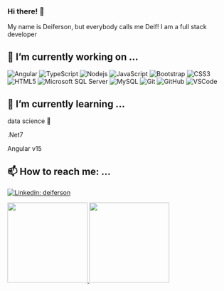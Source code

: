 ### Hi there! 👋

My name is Deiferson, but everybody calls me Deif!
I am a full stack developer 

## 🔭 I’m currently working on ...

![Angular](https://img.shields.io/badge/-Angular-DD0031?style=flat-square&logo=angular)
![TypeScript](https://img.shields.io/badge/-TypeScript-007ACC?style=flat-square&logo=typescript)
![Nodejs](https://img.shields.io/badge/-Nodejs-339933?style=flat-square&logo=Node.js&logoColor=white)
![JavaScript](https://img.shields.io/badge/-JavaScript-black?style=flat-square&logo=javascript)
![Bootstrap](https://img.shields.io/badge/-Bootstrap-563D7C?style=flat-square&logo=bootstrap)
![CSS3](https://img.shields.io/badge/-CSS3-1572B6?style=flat-square&logo=css3)
![HTML5](https://img.shields.io/badge/-HTML5-E34F26?style=flat-square&logo=html5&logoColor=white)
![Microsoft SQL Server](https://img.shields.io/badge/-SQL%20Server-CC2927?style=flat-square&logo=microsoft-sql-server&logoColor=white)
![MySQL](https://img.shields.io/badge/-MySQL-4479A1?style=flat-square&logo=mysql&logoColor=white)
![Git](https://img.shields.io/badge/-Git-black?style=flat-square&logo=git)
![GitHub](https://img.shields.io/badge/-GitHub-181717?style=flat-square&logo=github)
![VSCode](https://img.shields.io/badge/-VSCode-007ACC?style=flat-square&logo=visual-studio-code&logoColor=white)


## 🌱 I’m currently learning ...

data science 🧠

.Net7

Angular v15

## 📫 How to reach me: ...

[![Linkedin: deiferson](https://img.shields.io/badge/-Linkedin-blue?style=flat-square&logo=Linkedin&logoColor=white&link=https://www.linkedin.com/in/deiferson-moura/)](https://www.linkedin.com/in/deiferson-moura/)


<div>
  <a href="https://github.com/deiferson">
  <img height="180em" src="https://github-readme-stats.vercel.app/api?username=deiferson&show_icons=true&theme=dark&include_all_commits=true&count_private=true"/>
  <img height="180em" src="https://github-readme-stats.vercel.app/api/top-langs/?username=deiferson&layout=compact&langs_count=7&theme=dark"/>
</div>


<!--


- 👯 I’m looking to collaborate on ...
- 🤔 I’m looking for help with ...
- 💬 Ask me about ...

- 😄 Pronouns: ...
- ⚡ Fun fact: ... 🎷
-->
